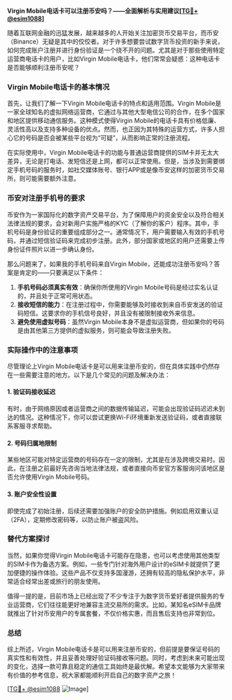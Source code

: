 **Virgin Mobile电话卡可以注册币安吗？——全面解析与实用建议[[TG💪+ @esim1088](https://t.me/s/esim1088)]**

随着互联网金融的迅猛发展，越来越多的人开始关注加密货币交易平台，而币安（Binance）无疑是其中的佼佼者。对于许多想要尝试数字货币投资的新手来说，如何完成账户注册并进行身份验证是一个绕不开的问题。尤其是对于那些使用特定运营商电话卡的用户，比如Virgin Mobile电话卡，他们常常会疑惑：这种电话卡是否能够顺利注册币安呢？

### Virgin Mobile电话卡的基本情况

首先，让我们了解一下Virgin Mobile电话卡的特点和适用范围。Virgin Mobile是一家全球知名的虚拟网络运营商，它通过与其他大型电信公司的合作，在多个国家和地区提供移动通信服务。这种模式使得Virgin Mobile的电话卡具有价格低廉、灵活性高以及支持多种设备的优点。然而，也正因为其特殊的运营方式，许多人担心它的号码是否会被某些平台视为“可疑”，从而影响正常的注册流程。

在实际使用中，Virgin Mobile电话卡的功能与普通运营商提供的SIM卡并无太大差异，无论是打电话、发短信还是上网，都可以正常使用。但是，当涉及到需要绑定手机号码的服务时，如社交媒体账号、银行APP或是像币安这样的加密货币交易所，则可能需要额外注意。

### 币安对注册手机号的要求

币安作为一家国际化的数字资产交易平台，为了保障用户的资金安全以及符合相关法律法规的要求，会对新用户实施严格的KYC（了解你的客户）程序。其中，手机号码是身份验证的重要组成部分之一。通常情况下，用户需要输入有效的手机号码，并通过短信验证码来完成初步注册。此外，部分国家或地区的用户还需要上传身份证件照片以进一步确认身份。

那么问题来了，如果我的手机号码来自Virgin Mobile，还能成功注册币安吗？答案是肯定的——只要满足以下条件：

1. **手机号码必须真实有效**：确保你所使用的Virgin Mobile号码是经过实名认证的，并且处于正常可用状态。
2. **接收短信的能力**：在注册过程中，你需要能够及时接收到来自币安发送的验证码短信。这要求你的手机信号良好，并且没有被限制接收外来信息。
3. **避免使用虚拟号码**：虽然Virgin Mobile本身不是虚拟运营商，但如果你的号码是由其他第三方提供的虚拟服务，则可能会导致注册失败。

### 实际操作中的注意事项

尽管理论上Virgin Mobile电话卡是可以用来注册币安的，但在具体实践中仍然存在一些需要注意的地方。以下是几个常见的问题及解决办法：

#### 1. 验证码接收延迟
有时，由于网络原因或者运营商之间的数据传输延迟，可能会出现验证码迟迟未到达的情况。这种情况下，你可以尝试更换Wi-Fi环境重新发送验证码，或者直接联系客服寻求帮助。

#### 2. 号码归属地限制
某些地区可能对特定运营商的号码存在一定的限制，尤其是在涉及跨境交易时。因此，在注册之前最好先咨询当地法律法规，或者直接向币安官方客服询问该地区是否允许使用Virgin Mobile号码。

#### 3. 账户安全性设置
即使完成了初始注册，后续还需要加强账户的安全防护措施。例如启用双重认证（2FA），定期修改密码等，以防止账户被盗风险。

### 替代方案探讨

当然，如果你觉得Virgin Mobile电话卡可能存在隐患，也可以考虑使用其他类型的SIM卡作为备选方案。例如，一些专门针对海外用户设计的eSIM卡就提供了更加便捷的操作体验。这些产品不仅支持多国漫游，还拥有较高的隐私保护水平，非常适合经常出差或旅行的朋友使用。

值得一提的是，目前市场上已经出现了不少专注于为数字货币爱好者提供服务的专业运营商，它们往往能更好地兼容主流交易所的需求。比如，某知名eSIM卡品牌就推出了针对币安用户的专属套餐，不仅价格实惠，而且售后支持也非常到位。

### 总结

综上所述，Virgin Mobile电话卡是可以用来注册币安的，但前提是要保证号码的真实性和有效性，并且妥善处理好验证码接收等问题。同时，考虑到未来可能出现的变化，选择一款可靠且稳定的通信工具始终是最优解。希望本文能够为大家带来有价值的参考信息，祝大家都能顺利开启自己的数字资产之旅！

[[TG💪+ @esim1088](https://t.me/s/esim1088) ![Image](https://i.postimg.cc/4NQfJmqS/Snipaste-2025-05-13-00-14-12.png)]